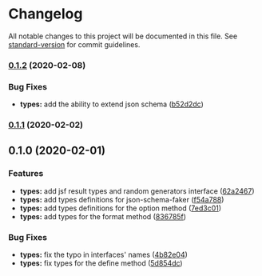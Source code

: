 # Changelog

All notable changes to this project will be documented in this file. See [standard-version](https://github.com/conventional-changelog/standard-version) for commit guidelines.

### [0.1.2](https://github.com/aleksandryackovlev/json-schema-faker-types/compare/v0.1.1...v0.1.2) (2020-02-08)


### Bug Fixes

* **types:** add the ability to extend json schema ([b52d2dc](https://github.com/aleksandryackovlev/json-schema-faker-types/commit/b52d2dc4514c7c55b9c55658523416fb25bae761))

### [0.1.1](https://github.com/aleksandryackovlev/json-schema-faker-types/compare/v0.1.0...v0.1.1) (2020-02-02)

## 0.1.0 (2020-02-01)


### Features

* **types:** add jsf result types and random generators interface ([62a2467](https://github.com/aleksandryackovlev/json-schema-faker-types/commit/62a2467e76ade0418f3d94a5984ea3efb82208c4))
* **types:** add types definitions for json-schema-faker ([f54a788](https://github.com/aleksandryackovlev/json-schema-faker-types/commit/f54a7887e7f4bd842aef448f825e6dbc98537e4b))
* **types:** add types definitions for the option method ([7ed3c01](https://github.com/aleksandryackovlev/json-schema-faker-types/commit/7ed3c01391b1ebebcaf5981ca05fa44b7c56cd5e))
* **types:** add types for the format method ([836785f](https://github.com/aleksandryackovlev/json-schema-faker-types/commit/836785f42cdc9b60fcfc11813d538e0eb992b4b2))


### Bug Fixes

* **types:** fix the typo in interfaces' names ([4b82e04](https://github.com/aleksandryackovlev/json-schema-faker-types/commit/4b82e0483c66a29410ab958e14353bf082b9f28b))
* **types:** fix types for the define method ([5d854dc](https://github.com/aleksandryackovlev/json-schema-faker-types/commit/5d854dc38db7da3637b60da9f0e39004f497727c))
